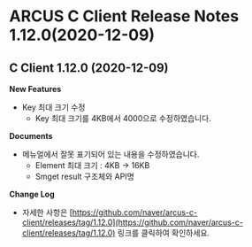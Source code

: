 # ARCUS C Client Release Notes 1.12.0(2020-12-09)

## C Client 1.12.0 (2020-12-09)

**New Features**

- Key 최대 크기 수정
  - Key 최대 크기를 4KB에서 4000으로 수정하였습니다.

**Documents**

- 메뉴얼에서 잘못 표기되어 있는 내용을 수정하였습니다.
  - Element 최대 크기 : 4KB -> 16KB
  - Smget result 구조체와 API명

**Change Log**

- 자세한 사항은 [https://github.com/naver/arcus-c-client/releases/tag/1.12.0](https://github.com/naver/arcus-c-client/releases/tag/1.12.0) 링크를 클릭하여 확인하세요.
